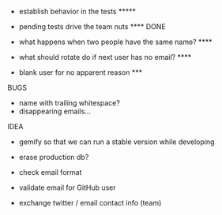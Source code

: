 * establish behavior in the tests ***** 
* pending tests drive the team nuts **** DONE

* what happens when two people have the same name? ****
* what should rotate do if next user has no email? **** 

* blank user for no apparent reason ***

BUGS

* name with trailing whitespace?
* disappearing emails... 

IDEA

* gemify so that we can run a stable version while developing
* erase production db?
* check email format
* validate email for GitHub user

* exchange twitter / email contact info (team)